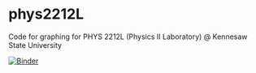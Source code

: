 # phys2212L
Code for graphing for PHYS 2212L (Physics II Laboratory) @ Kennesaw State University

[![Binder](https://mybinder.org/badge_logo.svg)](https://mybinder.org/v2/gh/apapaefs/phys2212L/HEAD)

